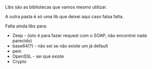 Libs são as bibliotecas que vamos mesmo utilizar.

A outra pasta é só uma lib que deixei aqui caso falsa falta.

Falta ainda libs para:

- Zeep - (isto é para fazer request com o SOAP, não encontrei nada parecido)
- base64(?) - não sei se não existe um já default
- pem
- OpenSSL - sei que existe
- Crypto 
